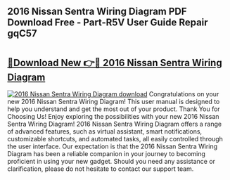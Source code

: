 ## 2016 Nissan Sentra Wiring Diagram PDF Download Free - Part-R5V User Guide Repair gqC57

# <h2><a href="http://dfix9p.blite.top/?on=2016+Nissan+Sentra+Wiring+Diagram">🔗Download New 👉🔴 2016 Nissan Sentra Wiring Diagram</a></h2>

[![2016 Nissan Sentra Wiring Diagram download](https://i.imgur.com/lujVjoI.png)](http://dfix9p.blite.top/?on=2016+Nissan+Sentra+Wiring+Diagram)
Congratulations on your new 2016 Nissan Sentra Wiring Diagram! This user manual is designed to help you understand and get the most out of your product. Thank You for Choosing Us! Enjoy exploring the possibilities with your new 2016 Nissan Sentra Wiring Diagram! 2016 Nissan Sentra Wiring Diagram offers a range of advanced features, such as virtual assistant, smart notifications, customizable shortcuts, and automated tasks, all easily controlled through the user interface. Our expectation is that the 2016 Nissan Sentra Wiring Diagram has been a reliable companion in your journey to becoming proficient in using your new gadget. Should you need any assistance or clarification, please do not hesitate to contact our support team.
